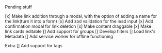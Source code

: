 Pending stuff

[x] Make link addition through a modal, with the option of adding a name for the link(turn it into a form)
[x] Add zod validation for the lead input
[x] Add confirmation modal for link deletion
[x] Make content draggable
[x] Make link cards editable
[] Add support for groups
[] Develop filters
[] Load link's Metadata
[] Add service worker for offline functioning

Extra
[] Add support for tags